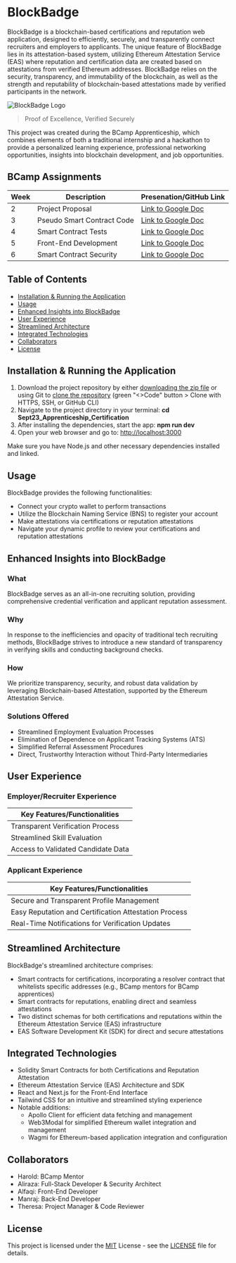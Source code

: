 # BlockBadge

BlockBadge is a blockchain-based certifications and reputation web application, designed to efficiently, securely, and transparently connect recruiters and employers to applicants. The unique feature of BlockBadge lies in its attestation-based system, utilizing Ethereum Attestation Service (EAS) where reputation and certification data are created based on attestations from verified Ethereum addresses. BlockBadge relies on the security, transparency, and immutability of the blockchain, as well as the strength and reputability of blockchain-based attestations made by verified participants in the network.

![BlockBadge Logo](link_to_your_logo.png)

> Proof of Excellence, Verified Securely

This project was created during the BCamp Apprenticeship, which combines elements of both a traditional internship and a hackathon to provide a personalized learning experience, professional networking opportunities, insights into blockchain development, and job opportunities.

## BCamp Assignments

| Week | Description | Presenation/GitHub Link |
|------|-------------|-----------------|
| 2 | Project Proposal | [Link to Google Doc](#) |
| 3 | Pseudo Smart Contract Code | [Link to Google Doc](#) |
| 4 | Smart Contract Tests | [Link to Google Doc](#) |
| 5 | Front-End Development | [Link to Google Doc](#) |
| 6 | Smart Contract Security | [Link to Google Doc](#) |

## Table of Contents
- [Installation & Running the Application](#installation--running-the-application)
- [Usage](#usage)
- [Enhanced Insights into BlockBadge](#enhanced-insights-into-blockbadge)
- [User Experience](#user-experience)
- [Streamlined Architecture](#streamlined-architecture)
- [Integrated Technologies](#integrated-technologies)
- [Collaborators](#collaborators)
- [License](#license)

## Installation & Running the Application

1. Download the project repository by either [downloading the zip file](https://github.com/0xBcamp/Sept23_Apprenticeship_Certification/archive/refs/heads/main.zip) or using Git to [clone the repository](https://github.com/0xBcamp/Sept23_Apprenticeship_Certification.git) (green "<>Code" button > Clone with HTTPS, SSH, or GitHub CLI)
2. Navigate to the project directory in your terminal: **cd Sept23_Apprenticeship_Certification**
3. After installing the dependencies, start the app: **npm run dev**
4. Open your web browser and go to: [http://localhost:3000](http://localhost:3000)

Make sure you have Node.js and other necessary dependencies installed and linked.

## Usage

BlockBadge provides the following functionalities:

- Connect your crypto wallet to perform transactions
- Utilize the Blockchain Naming Service (BNS) to register your account
- Make attestations via certifications or reputation attestations
- Navigate your dynamic profile to review your certifications and reputation attestations


## Enhanced Insights into BlockBadge

### What

BlockBadge serves as an all-in-one recruiting solution, providing comprehensive credential verification and applicant reputation assessment.

### Why

In response to the inefficiencies and opacity of traditional tech recruiting methods, BlockBadge strives to introduce a new standard of transparency in verifying skills and conducting background checks.

### How

We prioritize transparency, security, and robust data validation by leveraging Blockchain-based Attestation, supported by the Ethereum Attestation Service.

### Solutions Offered

- Streamlined Employment Evaluation Processes
- Elimination of Dependence on Applicant Tracking Systems (ATS)
- Simplified Referral Assessment Procedures
- Direct, Trustworthy Interaction without Third-Party Intermediaries

## User Experience

### Employer/Recruiter Experience

| Key Features/Functionalities |
|-----------------------------|
| Transparent Verification Process |
| Streamlined Skill Evaluation |
| Access to Validated Candidate Data |

### Applicant Experience

| Key Features/Functionalities |
|-----------------------------|
| Secure and Transparent Profile Management |
| Easy Reputation and Certification Attestation Process |
| Real-Time Notifications for Verification Updates |

## Streamlined Architecture

BlockBadge's streamlined architecture comprises:

- Smart contracts for certifications, incorporating a resolver contract that whitelists specific addresses (e.g., BCamp mentors for BCamp apprentices)
- Smart contracts for reputations, enabling direct and seamless attestations
- Two distinct schemas for both certifications and reputations within the Ethereum Attestation Service (EAS) infrastructure
- EAS Software Development Kit (SDK) for direct and secure attestations

## Integrated Technologies

- Solidity Smart Contracts for both Certifications and Reputation Attestation
- Ethereum Attestation Service (EAS) Architecture and SDK
- React and Next.js for the Front-End Interface
- Tailwind CSS for an intuitive and streamlined styling experience
- Notable additions:
  - Apollo Client for efficient data fetching and management
  - Web3Modal for simplified Ethereum wallet integration and management
  - Wagmi for Ethereum-based application integration and configuration

## Collaborators

- Harold: BCamp Mentor
- Aliraza: Full-Stack Developer & Security Architect
- Alfaqi: Front-End Developer
- Manraj: Back-End Developer
- Theresa: Project Manager & Code Reviewer

## License

This project is licensed under the [MIT](https://opensource.org/licenses/MIT) License - see the [LICENSE](LICENSE) file for details.
